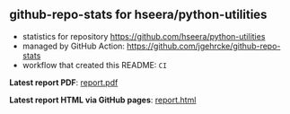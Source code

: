 ## github-repo-stats for hseera/python-utilities

- statistics for repository https://github.com/hseera/python-utilities
- managed by GitHub Action: https://github.com/jgehrcke/github-repo-stats
- workflow that created this README: `CI`

**Latest report PDF**: [report.pdf](https://github.com/hseera/hseera/raw/github-repo-stats/hseera/python-utilities/latest-report/report.pdf)

**Latest report HTML via GitHub pages**: [report.html](https://github.com/hseera/hseera/raw/github-repo-stats/hseera/python-utilities/latest-report/report.html)

